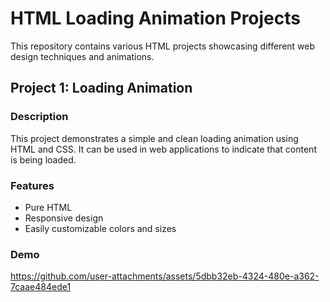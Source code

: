 # HTML Loading Animation Projects

This repository contains various HTML projects showcasing different web design techniques and animations.

## Project 1: Loading Animation

### Description
This project demonstrates a simple and clean loading animation using HTML and CSS. It can be used in web applications to indicate that content is being loaded.

### Features
- Pure HTML 
- Responsive design
- Easily customizable colors and sizes

### Demo
https://github.com/user-attachments/assets/5dbb32eb-4324-480e-a362-7caae484ede1


